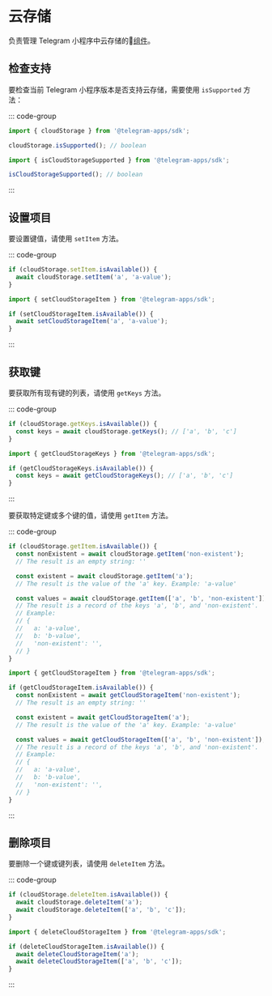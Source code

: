 # 云存储

负责管理 Telegram 小程序中云存储的💠[组件](../scopes.md)。

## 检查支持

要检查当前 Telegram 小程序版本是否支持云存储，需要使用
`isSupported` 方法：

::: code-group

```ts [Variable]
import { cloudStorage } from '@telegram-apps/sdk';

cloudStorage.isSupported(); // boolean
```

```ts [Functions]
import { isCloudStorageSupported } from '@telegram-apps/sdk';

isCloudStorageSupported(); // boolean
```

:::

## 设置项目

要设置键值，请使用 `setItem` 方法。

::: code-group

```ts [Variable]
if (cloudStorage.setItem.isAvailable()) {
  await cloudStorage.setItem('a', 'a-value');
}
```

```ts [Functions]
import { setCloudStorageItem } from '@telegram-apps/sdk';

if (setCloudStorageItem.isAvailable()) {
  await setCloudStorageItem('a', 'a-value');
}
```

:::

## 获取键

要获取所有现有键的列表，请使用 `getKeys` 方法。

::: code-group

```ts [Variable]
if (cloudStorage.getKeys.isAvailable()) {
  const keys = await cloudStorage.getKeys(); // ['a', 'b', 'c']
}
```

```ts [Functions]
import { getCloudStorageKeys } from '@telegram-apps/sdk';

if (getCloudStorageKeys.isAvailable()) {
  const keys = await getCloudStorageKeys(); // ['a', 'b', 'c']
}
```

:::

要获取特定键或多个键的值，请使用 `getItem` 方法。

::: code-group

```ts [Variable]
if (cloudStorage.getItem.isAvailable()) {
  const nonExistent = await cloudStorage.getItem('non-existent');
  // The result is an empty string: ''

  const existent = await cloudStorage.getItem('a');
  // The result is the value of the 'a' key. Example: 'a-value'

  const values = await cloudStorage.getItem(['a', 'b', 'non-existent']);
  // The result is a record of the keys 'a', 'b', and 'non-existent'. 
  // Example:
  // { 
  //   a: 'a-value', 
  //   b: 'b-value', 
  //   'non-existent': '', 
  // }
}
```

```ts [Functions]
import { getCloudStorageItem } from '@telegram-apps/sdk';

if (getCloudStorageItem.isAvailable()) {
  const nonExistent = await getCloudStorageItem('non-existent');
  // The result is an empty string: ''

  const existent = await getCloudStorageItem('a');
  // The result is the value of the 'a' key. Example: 'a-value'

  const values = await getCloudStorageItem(['a', 'b', 'non-existent']);
  // The result is a record of the keys 'a', 'b', and 'non-existent'. 
  // Example:
  // { 
  //   a: 'a-value', 
  //   b: 'b-value', 
  //   'non-existent': '', 
  // }
}
```

:::

## 删除项目

要删除一个键或键列表，请使用 `deleteItem` 方法。

::: code-group

```ts [Variable]
if (cloudStorage.deleteItem.isAvailable()) {
  await cloudStorage.deleteItem('a');
  await cloudStorage.deleteItem(['a', 'b', 'c']);
}
```

```ts [Functions]
import { deleteCloudStorageItem } from '@telegram-apps/sdk';

if (deleteCloudStorageItem.isAvailable()) {
  await deleteCloudStorageItem('a');
  await deleteCloudStorageItem(['a', 'b', 'c']);
}
```

:::
